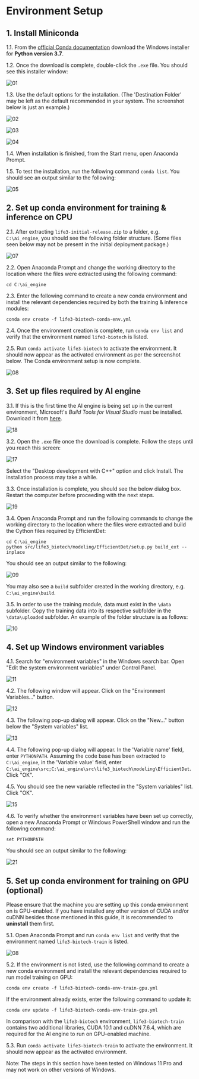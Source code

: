 # Environment Setup

## 1. Install Miniconda

1.1. From the [official Conda documentation](https://docs.conda.io/en/latest/miniconda.html#windows-installers) download the Windows installer for **Python version 3.7**.

1.2. Once the download is complete, double-click the `.exe` file. You should see this installer window:

![01](images/01.png)

1.3. Use the default options for the installation. (The 'Destination Folder' may be left as the default recommended in your system. The screenshot below is just an example.)

![02](images/02.png)

![03](images/03.png)

![04](images/04.png)

1.4. When installation is finished, from the Start menu, open Anaconda Prompt.

1.5. To test the installation, run the following command `conda list`. You should see an output similar to the following:

![05](images/05.png)

## 2. Set up conda environment for training & inference on CPU

2.1. After extracting `life3-initial-release.zip` to a folder, e.g. `C:\ai_engine`, you should see the following folder structure. (Some files seen below may not be present in the initial deployment package.)

![07](images/07.png)

2.2. Open Anaconda Prompt and change the working directory to the location where the files were extracted using the following command:
```
cd C:\ai_engine
```

2.3. Enter the following command to create a new conda environment and install the relevant dependencies required by both the training & inference modules:
```
conda env create -f life3-biotech-conda-env.yml
```

2.4. Once the environment creation is complete, run `conda env list` and verify that the environment named `life3-biotech` is listed.

2.5. Run `conda activate life3-biotech` to activate the environment. It should now appear as the activated environment as per the screenshot below. The Conda environment setup is now complete.

![08](images/08.png)

## 3. Set up files required by AI engine

3.1. If this is the first time the AI engine is being set up in the current environment, Microsoft's _Build Tools for Visual Studio_ must be installed. Download it from [here](https://visualstudio.microsoft.com/downloads/#build-tools-for-visual-studio-2022).

![18](images/18.png)

3.2. Open the `.exe` file once the download is complete. Follow the steps until you reach this screen:

![17](images/17.png)

Select the "Desktop development with C++" option and click Install. The installation process may take a while.

3.3. Once installation is complete, you should see the below dialog box. Restart the computer before proceeding with the next steps.

![19](images/19.png)

3.4. Open Anaconda Prompt and run the following commands to change the working directory to the location where the files were extracted and build the Cython files required by EfficientDet:
```
cd C:\ai_engine
python src/life3_biotech/modeling/EfficientDet/setup.py build_ext --inplace
```
You should see an output similar to the following:

![09](images/09.png)

You may also see a `build` subfolder created in the working directory, e.g. `C:\ai_engine\build`.

3.5. In order to use the training module, data must exist in the `\data` subfolder. Copy the training data into its respective subfolder in the `\data\uploaded` subfolder. An example of the folder structure is as follows:

![10](images/10.png)

## 4. Set up Windows environment variables

4.1. Search for "environment variables" in the Windows search bar. Open "Edit the system environment variables" under Control Panel.

![11](images/11.png)

4.2. The following window will appear. Click on the "Environment Variables..." button.

![12](images/12.png)

4.3. The following pop-up dialog will appear. Click on the "New..." button below the "System variables" list.

![13](images/13.png)

4.4. The following pop-up dialog will appear. In the 'Variable name' field, enter `PYTHONPATH`. Assuming the code base has been extracted to `C:\ai_engine`, in the 'Variable value' field, enter `C:\ai_engine\src;C:\ai_engine\src\life3_biotech\modeling\EfficientDet`. Click "OK".

4.5. You should see the new variable reflected in the "System variables" list. Click "OK".

![15](images/15.png)

4.6. To verify whether the environment variables have been set up correctly, open a new Anaconda Prompt or Windows PowerShell window and run the following command:
```
set PYTHONPATH
```
You should see an output similar to the following:

![21](images/21.png)

## 5. Set up conda environment for training on GPU (optional)

Please ensure that the machine you are setting up this conda environment on is GPU-enabled. If you have installed any other version of CUDA and/or cuDNN besides those mentioned in this guide, it is recommended to **uninstall** them first.

5.1. Open Anaconda Prompt and run `conda env list` and verify that the environment named `life3-biotech-train` is listed.

![08](images/08.png)

5.2. If the environment is not listed, use the following command to create a new conda environment and install the relevant dependencies required to run model training on GPU:
```
conda env create -f life3-biotech-conda-env-train-gpu.yml
```

If the environment already exists, enter the following command to update it:
```
conda env update -f life3-biotech-conda-env-train-gpu.yml
```

In comparison with the `life3-biotech` environment, `life3-biotech-train` contains two additional libraries, CUDA 10.1 and cuDNN 7.6.4, which are required for the AI engine to run on GPU-enabled machine.

5.3. Run `conda activate life3-biotech-train` to activate the environment. It should now appear as the activated environment.

Note: The steps in this section have been tested on Windows 11 Pro and may not work on other versions of Windows.